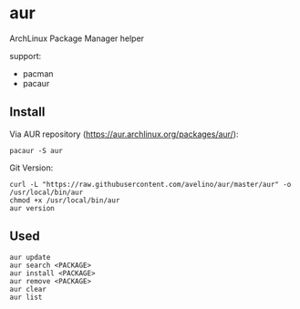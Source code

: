# aur
ArchLinux Package Manager helper

support:

- pacman
- pacaur


## Install

Via AUR repository (https://aur.archlinux.org/packages/aur/):

    pacaur -S aur


Git Version:

    curl -L "https://raw.githubusercontent.com/avelino/aur/master/aur" -o /usr/local/bin/aur
    chmod +x /usr/local/bin/aur
    aur version


## Used

    aur update
	aur search <PACKAGE>
	aur install <PACKAGE>
	aur remove <PACKAGE>
	aur clear
	aur list

